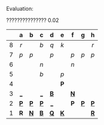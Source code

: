 Evaluation:

??????????????? 0.02

|     |  a  |  b  |  c  |  d  |  e  |  f  |  g  |  h  |
|:---:|:---:|:---:|:---:|:---:|:---:|:---:|:---:|:---:|
|  8  |  _r_  |     |  _b_  |  _q_  |  _k_  |     |     |  _r_  |
|  7  |  _p_  |  _p_  |     |  _p_  |     |  _p_  |  _p_  |  _p_  |
|  6  |     |     |  _n_  |     |     |  _n_  |     |     |
|  5  |     |     |  _b_  |     |  _p_  |     |     |     |
|  4  |     |     |     |     |  **P**  |     |     |     |
|  3  |  [_](http://localhost:8080/api/chess/play?move=b1a3)  |     |  [_](http://localhost:8080/api/chess/play?move=b1c3)  |  [**B**](http://localhost:8080/api/chess/select?square=d3)  |     |  [**N**](http://localhost:8080/api/chess/select?square=f3)  |     |     |
|  2  |  [**P**](http://localhost:8080/api/chess/select?square=a2)  |  [**P**](http://localhost:8080/api/chess/select?square=b2)  |  [**P**](http://localhost:8080/api/chess/select?square=c2)  |  [_](http://localhost:8080/api/chess/play?move=b1d2)  |     |  **P**  |  [**P**](http://localhost:8080/api/chess/select?square=g2)  |  [**P**](http://localhost:8080/api/chess/select?square=h2)  |
|  1  |  **R**  |  [**N**](http://localhost:8080/api/chess/select?square=b1)  |  [**B**](http://localhost:8080/api/chess/select?square=c1)  |  [**Q**](http://localhost:8080/api/chess/select?square=d1)  |  [**K**](http://localhost:8080/api/chess/select?square=e1)  |     |     |  [**R**](http://localhost:8080/api/chess/select?square=h1)  |